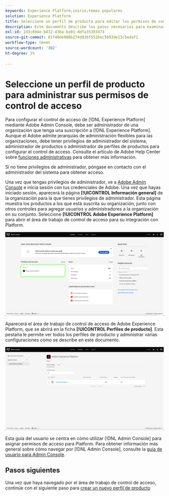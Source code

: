 ```yaml
---
keywords: Experience Platform;inicio;temas populares
solution: Experience Platform
title: Seleccione un perfil de producto para editar los permisos de control de acceso
description: Este documento describe los pasos necesarios para examinar el espacio de trabajo de control de acceso. Para configurar el control de acceso de Experience Platform a través de Adobe Admin Console, debe ser administrador de una organización que esté suscrita a Experience Platform.
exl-id: 1d3c894e-b412-43ba-ba91-ddfa35303d73
source-git-commit: 81f48de908b274d836f551bec5693de13c5edaf1
workflow-type: tm+mt
source-wordcount: '302'
ht-degree: 1%

---
```


# Seleccione un perfil de producto para administrar sus permisos de control de acceso

Para configurar el control de acceso de [!DNL Experience Platform] mediante Adobe Admin Console, debe ser administrador de una organización que tenga una suscripción a [!DNL Experience Platform]. Aunque el Adobe admite jerarquías de administración flexibles para las organizaciones, debe tener privilegios de administrador del sistema, administrador de productos o administrador de perfiles de productos para configurar el control de acceso. Consulte el artículo de Adobe Help Center sobre [funciones administrativas](https://helpx.adobe.com/enterprise/using/admin-roles.html) para obtener más información.

Si no tiene privilegios de administrador, póngase en contacto con el administrador del sistema para obtener acceso.

Una vez que tengas privilegios de administrador, ve a [Adobe Admin Console](https://adminconsole.adobe.com) e inicia sesión con tus credenciales de Adobe. Una vez que hayas iniciado sesión, aparecerá la página **[!UICONTROL Información general]** de la organización para la que tienes privilegios de administrador. Esta página muestra los productos a los que está suscrita su organización, junto con otros controles para agregar usuarios y administradores a la organización en su conjunto. Seleccione **[!UICONTROL Adobe Experience Platform]** para abrir el área de trabajo de control de acceso para su integración con Platform.

![seleccionar-producto](../images/select-product.png)

Aparecerá el área de trabajo de control de acceso de Adobe Experience Platform, que se abrirá en la ficha **[!UICONTROL Perfiles de producto]**. Esta pestaña le permite ver todos los perfiles de producto y administrar varias configuraciones como se describe en este documento.

![select-product-profile](../images/select-product-profile.png)

Esta guía del usuario se centra en cómo utilizar [!DNL Admin Console] para asignar permisos de acceso para Platform. Para obtener información más general sobre cómo navegar por [!DNL Admin Console], consulte la [guía de usuario para Admin Console](https://helpx.adobe.com/es/enterprise/using/admin-console.html).

## Pasos siguientes

Una vez que haya navegado por el área de trabajo de control de acceso, continúe con el siguiente paso para [crear un nuevo perfil de producto](create-profile.md)

